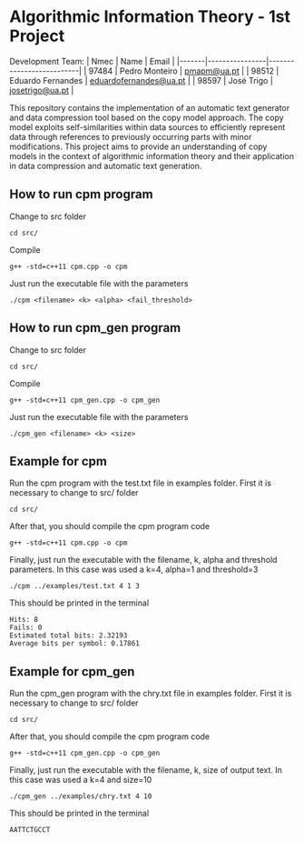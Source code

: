 # Algorithmic Information Theory - 1st Project

Development Team:
| Nmec  | Name            | Email                    |
|-------|----------------|--------------------------|
| 97484 | Pedro Monteiro | pmapm@ua.pt              |
| 98512 | Eduardo Fernandes | eduardofernandes@ua.pt |
| 98597 | José Trigo        | josetrigo@ua.pt          |

This repository contains the implementation of an automatic text generator and data compression tool based on the copy model approach. The copy model exploits self-similarities within data sources to efficiently represent data through references to previously occurring parts with minor modifications. This project aims to provide an understanding of copy models in the context of algorithmic information theory and their application in data compression and automatic text generation.

## How to run cpm program
Change to src folder
```
cd src/
```

Compile
```
g++ -std=c++11 cpm.cpp -o cpm
```

Just run the executable file with the parameters
```
./cpm <filename> <k> <alpha> <fail_threshold>
```

## How to run cpm_gen program
Change to src folder
```
cd src/
```

Compile
```
g++ -std=c++11 cpm_gen.cpp -o cpm_gen
```

Just run the executable file with the parameters
```
./cpm_gen <filename> <k> <size>
```

## Example for cpm
Run the cpm program with the test.txt file in examples folder. First it is necessary to change to src/ folder
```
cd src/
```

After that, you should compile the cpm program code
```
g++ -std=c++11 cpm.cpp -o cpm
```

Finally, just run the executable with the filename, k, alpha and threshold parameters. In this case was used a k=4, alpha=1 and threshold=3
```
./cpm ../examples/test.txt 4 1 3
```

This should be printed in the terminal
```
Hits: 8
Fails: 0
Estimated total bits: 2.32193
Average bits per symbol: 0.17861
```

## Example for cpm_gen
Run the cpm_gen program with the chry.txt file in examples folder. First it is necessary to change to src/ folder
```
cd src/
```

After that, you should compile the cpm program code
```
g++ -std=c++11 cpm_gen.cpp -o cpm_gen
```

Finally, just run the executable with the filename, k, size of output text. In this case was used a k=4 and size=10
```
./cpm_gen ../examples/chry.txt 4 10
```

This should be printed in the terminal
```
AATTCTGCCT
```